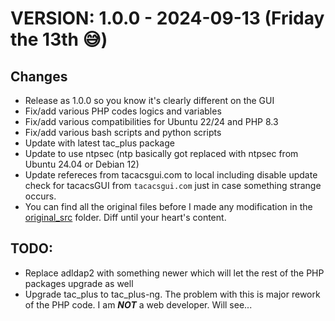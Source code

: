 # VERSION: 1.0.0 - 2024-09-13 (Friday the 13th :sweat_smile:)
## Changes
- Release as 1.0.0 so you know it's clearly different on the GUI
- Fix/add various PHP codes logics and variables
- Fix/add various compatibilities for Ubuntu 22/24 and PHP 8.3
- Fix/add various bash scripts and python scripts
- Update with latest tac_plus package
- Update to use ntpsec (ntp basically got replaced with ntpsec from Ubuntu 24.04 or Debian 12)
- Update refereces from tacacsgui.com to local including disable update check for tacacsGUI from `tacacsgui.com` just in case something strange occurs.
- You can find all the original files before I made any modification in the [original_src](original_src/) folder. Diff until your heart's content.
## TODO:
- Replace adldap2 with something newer which will let the rest of the PHP packages upgrade as well
- Upgrade tac_plus to tac_plus-ng. The problem with this is major rework of the PHP code. I am _**NOT**_ a web developer. Will see...
